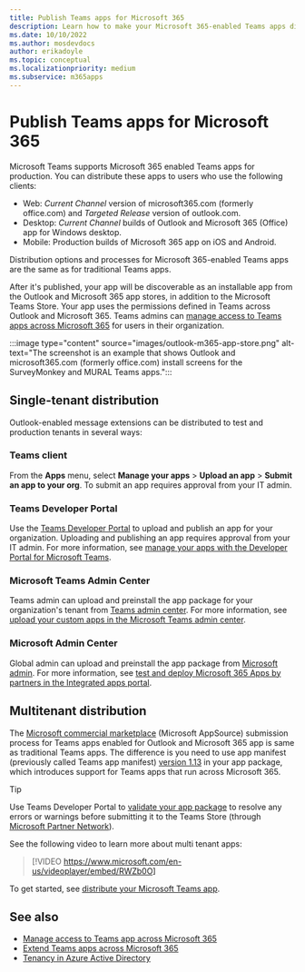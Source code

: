 ```yaml
---
title: Publish Teams apps for Microsoft 365
description: Learn how to make your Microsoft 365-enabled Teams apps discoverable to users in Teams, Outlook, and Microsoft 365 app through single tenant and multi tenant distribution.
ms.date: 10/10/2022
ms.author: mosdevdocs
author: erikadoyle
ms.topic: conceptual
ms.localizationpriority: medium
ms.subservice: m365apps
---
```

# Publish Teams apps for Microsoft 365

Microsoft Teams supports Microsoft 365 enabled Teams apps for production. You can distribute these apps to users who use the following clients:

* Web: *Current Channel* version of microsoft365.com (formerly office.com) and *Targeted Release* version of outlook.com.
* Desktop: *Current Channel* builds of Outlook and Microsoft 365 (Office) app for Windows desktop.
* Mobile: Production builds of Microsoft 365 app on iOS and Android.

Distribution options and processes for Microsoft 365-enabled Teams apps are the same as for traditional Teams apps.

After it's published, your app will be discoverable as an installable app from the Outlook and Microsoft 365 app stores, in addition to the Microsoft Teams Store. Your app uses the permissions defined in Teams across Outlook and Microsoft 365. Teams admins can [manage access to Teams apps across Microsoft 365](/microsoftteams/manage-third-party-teams-apps) for users in their organization.

:::image type="content" source="images/outlook-m365-app-store.png" alt-text="The screenshot is an example that shows Outlook and microsoft365.com (formerly office.com) install screens for the SurveyMonkey and MURAL Teams apps.":::

## Single-tenant distribution

Outlook-enabled message extensions can be distributed to test and production tenants in several ways:

### Teams client

From the **Apps** menu, select **Manage your apps** > **Upload an app** > **Submit an app to your org**. To submit an app requires approval from your IT admin.

### Teams Developer Portal

Use the [Teams Developer Portal](https://dev.teams.microsoft.com/) to upload and publish an app for your organization. Uploading and publishing an app requires approval from your IT admin. For more information, see [manage your apps with the Developer Portal for Microsoft Teams](../concepts/build-and-test/teams-developer-portal.md).

### Microsoft Teams Admin Center

Teams admin can upload and preinstall the app package for your organization's tenant from [Teams admin center](https://admin.teams.microsoft.com/). For more information, see [upload your custom apps in the Microsoft Teams admin center](/microsoftteams/upload-custom-apps).

### Microsoft Admin Center

Global admin can upload and preinstall the app package from [Microsoft admin](https://admin.microsoft.com/). For more information, see [test and deploy Microsoft 365 Apps by partners in the Integrated apps portal](/microsoft-365/admin/manage/test-and-deploy-microsoft-365-apps).

## Multitenant distribution

The [Microsoft commercial marketplace](https://appsource.microsoft.com/) (Microsoft AppSource) submission process for Teams apps enabled for Outlook and Microsoft 365 app is same as traditional Teams apps. The difference is you need to use app manifest (previously called Teams app manifest) [version 1.13](../tabs/how-to/using-teams-client-library.md) in your app package, which introduces support for Teams apps that run across Microsoft 365.

> [!TIP]
> Use Teams Developer Portal to [validate your app package](https://dev.teams.microsoft.com/validation) to resolve any errors or warnings before submitting it to the Teams Store (through [Microsoft Partner Network](https://partner.microsoft.com/)).

See the following video to learn more about multi tenant apps:

> [!VIDEO https://www.microsoft.com/en-us/videoplayer/embed/RWZb0O]

To get started, see [distribute your Microsoft Teams app](../concepts/deploy-and-publish/apps-publish-overview.md).

## See also

* [Manage access to Teams app across Microsoft 365](/microsoftteams/manage-third-party-teams-apps)
* [Extend Teams apps across Microsoft 365](overview.md)
* [Tenancy in Azure Active Directory](/azure/active-directory/develop/single-and-multi-tenant-apps)
